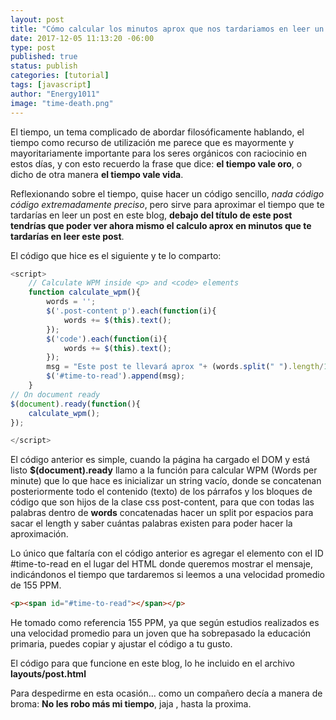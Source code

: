 ```yaml
---
layout: post
title: "Cómo calcular los minutos aprox que nos tardariamos en leer un post, código en js y jquery"
date: 2017-12-05 11:13:20 -06:00
type: post
published: true
status: publish
categories: [tutorial]
tags: [javascript]
author: "Energy1011"
image: "time-death.png"
---
```


El tiempo, un tema complicado de abordar filosóficamente hablando, el tiempo como recurso de utilización me parece que es mayormente y mayoritariamente importante para los seres orgánicos con raciocinio en estos días, y con esto recuerdo la frase que dice: __el tiempo vale oro__, o dicho de otra manera __el tiempo vale vida__.

Reflexionando sobre el tiempo, quise hacer un código sencillo, _nada código código extremadamente preciso_, pero sirve para aproximar el tiempo que te tardarías en leer un post en este blog, __debajo del título de este post tendrías que poder ver ahora mismo el calculo aprox en minutos que te tardarías en leer este post__.

El código que hice es el siguiente y te lo comparto:

```javascript
<script>
    // Calculate WPM inside <p> and <code> elements
    function calculate_wpm(){
        words = '';
        $('.post-content p').each(function(i){
            words += $(this).text();
        });
        $('code').each(function(i){
            words += $(this).text();
        });
        msg = "Este post te llevará aprox "+ (words.split(" ").length/155).toFixed(0) + " minutos de lectura a 155 PPM.";
        $('#time-to-read').append(msg);
    }
// On document ready
$(document).ready(function(){
    calculate_wpm();
});

</script>
```

El código anterior es simple, cuando la página ha cargado el DOM y está listo __$(document).ready__ llamo a la función para calcular WPM (Words per minute) que lo que hace es inicializar un string vacío, donde se concatenan posteriormente todo el contenido (texto) de los párrafos y los bloques de código que son hijos de la clase css post-content, para que con todas las palabras dentro de __words__ concatenadas hacer un split por espacios para sacar el length y saber cuántas palabras existen para poder hacer la aproximación.

Lo único que faltaría con el código anterior es agregar el elemento con el ID #time-to-read en el lugar del HTML donde queremos mostrar el mensaje, indicándonos el tiempo que tardaremos si leemos a una velocidad promedio de 155 PPM.
```html
<p><span id="#time-to-read"></span></p>
```

He tomado como referencia 155 PPM, ya que según estudios realizados es una velocidad promedio para un joven que ha sobrepasado la educación primaria, puedes copiar y ajustar el código a tu gusto.

El código para que funcione en este blog, lo he incluido en el archivo __layouts/post.html__

Para despedirme en esta ocasión... como un compañero decía a manera de broma: __No les robo más mi tiempo__, jaja , hasta la proxima.

